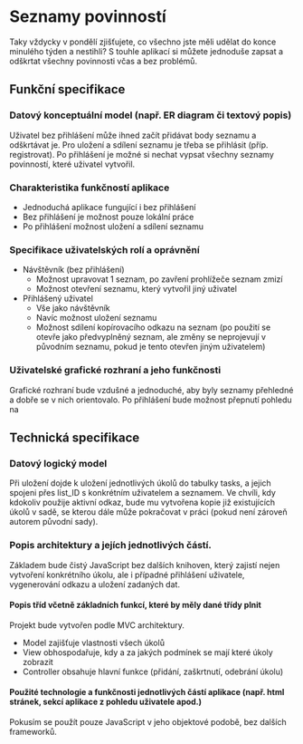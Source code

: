# Seznamy povinností

Taky vždycky v pondělí zjišťujete, co všechno jste měli udělat do konce minulého týden a nestihli? S touhle aplikací si můžete jednoduše zapsat a odškrtat všechny povinnosti včas a bez problémů. 


## Funkční specifikace

### Datový konceptuální model (např. ER diagram či textový popis)
Uživatel bez přihlášení může ihned začít přidávat body seznamu a odškrtávat je. Pro uložení a sdílení seznamu je třeba se přihlásit (příp. registrovat). Po přihlášení je možné si nechat vypsat všechny seznamy povinností, které uživatel vytvořil.

### Charakteristika funkčností aplikace

 - Jednoduchá aplikace fungující i bez přihlášení
 - Bez přihlášení je možnost pouze lokální práce
 - Po přihlášení možnost uložení a sdílení seznamu

### Specifikace uživatelských rolí a oprávnění 

 - Návštěvník (bez přihlášení)
	 - Možnost upravovat 1 seznam, po zavření prohlížeče seznam zmizí
	 - Možnost otevření seznamu, který vytvořil jiný uživatel
 - Přihlášený uživatel
	 - Vše jako návštěvník
	 - Navíc možnost uložení seznamu
	 - Možnost sdílení kopírovacího odkazu na seznam (po použití se otevře jako předvyplněný seznam, ale změny se neprojevují v původním seznamu, pokud je tento otevřen jiným uživatelem)

### Uživatelské grafické rozhraní a jeho funkčnosti
Grafické rozhraní bude vzdušné a jednoduché, aby byly seznamy přehledné a dobře se v nich orientovalo. Po přihlášení bude možnost přepnutí pohledu na 



## Technická specifikace

### Datový logický model
Při uložení dojde k uložení jednotlivých úkolů do tabulky tasks, a jejich spojeni přes list_ID s konkrétním uživatelem a seznamem. Ve chvíli, kdy kdokoliv použije aktivní odkaz, bude mu vytvořena kopie již existujících úkolů v sadě, se kterou dále může pokračovat v práci (pokud není zároveň autorem původní sady).

### Popis architektury a jejích jednotlivých částí.
Základem bude čistý JavaScript bez dalších knihoven, který zajistí nejen vytvoření konkrétního úkolu, ale i případné přihlášení uživatele, vygenerování odkazu a uložení zadaných dat.

#### Popis tříd včetně základních funkcí, které by měly dané třídy plnit
Projekt bude vytvořen podle MVC architektury.
- Model zajišťuje vlastnosti všech úkolů
- View obhospodařuje, kdy a za jakých podmínek se mají které úkoly zobrazit 
- Controller obsahuje hlavní funkce (přidání, zaškrtnutí, odebrání úkolu)


#### Použité technologie a funkčnosti jednotlivých částí aplikace (např. html stránek, sekcí aplikace z pohledu uživatele apod.)
Pokusím se použít pouze JavaScript v jeho objektové podobě, bez dalších frameworků. 
